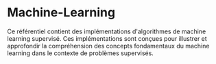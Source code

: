 # Machine-Learning
Ce référentiel contient des implémentations d'algorithmes de machine learning supervisé. Ces implémentations sont conçues pour illustrer et approfondir la compréhension des concepts fondamentaux du machine learning dans le contexte de problèmes supervisés.
